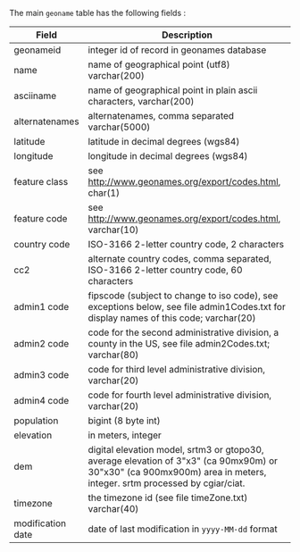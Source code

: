 The main `geoname` table has the following fields :

|       Field       |                                                                             Description                                                                             |
| ----------------- | ------------------------------------------------------------------------------------------------------------------------------------------------------------------- |
| geonameid         | integer id of record in geonames database                                                                                                                           |
| name              | name of geographical point (utf8) varchar(200)                                                                                                                      |
| asciiname         | name of geographical point in plain ascii characters, varchar(200)                                                                                                  |
| alternatenames    | alternatenames, comma separated varchar(5000)                                                                                                                       |
| latitude          | latitude in decimal degrees (wgs84)                                                                                                                                 |
| longitude         | longitude in decimal degrees (wgs84)                                                                                                                                |
| feature class     | see http://www.geonames.org/export/codes.html, char(1)                                                                                                              |
| feature code      | see http://www.geonames.org/export/codes.html, varchar(10)                                                                                                          |
| country code      | ISO-3166 2-letter country code, 2 characters                                                                                                                        |
| cc2               | alternate country codes, comma separated, ISO-3166 2-letter country code, 60 characters                                                                             |
| admin1 code       | fipscode (subject to change to iso code), see exceptions below, see file admin1Codes.txt for display names of this code; varchar(20)                                |
| admin2 code       | code for the second administrative division, a county in the US, see file admin2Codes.txt; varchar(80)                                                              |
| admin3 code       | code for third level administrative division, varchar(20)                                                                                                           |
| admin4 code       | code for fourth level administrative division, varchar(20)                                                                                                          |
| population        | bigint (8 byte int)                                                                                                                                                 |
| elevation         | in meters, integer                                                                                                                                                  |
| dem               | digital elevation model, srtm3 or gtopo30, average elevation of 3"x3" (ca 90mx90m) or 30"x30" (ca 900mx900m) area in meters, integer. srtm processed by cgiar/ciat. |
| timezone          | the timezone id (see file timeZone.txt) varchar(40)                                                                                                                 |
| modification date | date of last modification in `yyyy-MM-dd` format                                                                                                                    |

